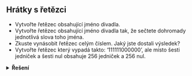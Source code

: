 ## Hrátky s řetězci

- Vytvořte řetězec obsahující jméno divadla.
- Vytvořte řetězec obsahující jméno divadla tak, že sečtete dohromady jednotlivá slova toho jména.
- Zkuste vynásobit řetězec celým číslem. Jaký jste dostali výsledek?
- Vytvořte řetězec který vypadá takto: ‘111111000000’, ale místo šesti jedniček a šesti nul obsahuje 256 jedniček a 256
  nul.

<details>
<summary><b>Řešení</b></summary>

```python
print('Divadlo Pěst na oko')
```

```python
print('Divadlo ' + 'Pěst ' + 'na ' + 'oko')
```

```python
print('Divadlo Pěst na oko ' * 5)
```

```python
print('1' * 256 + '0' * 256)
```

</details>
